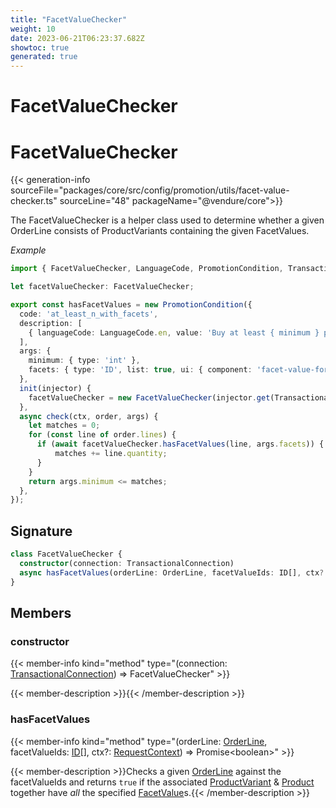 ```yaml
---
title: "FacetValueChecker"
weight: 10
date: 2023-06-21T06:23:37.682Z
showtoc: true
generated: true
---
```

<!-- This file was generated from the Vendure source. Do not modify. Instead, re-run the "docs:build" script -->

# FacetValueChecker
<div class="symbol">


# FacetValueChecker

{{< generation-info sourceFile="packages/core/src/config/promotion/utils/facet-value-checker.ts" sourceLine="48" packageName="@vendure/core">}}

The FacetValueChecker is a helper class used to determine whether a given OrderLine consists
of ProductVariants containing the given FacetValues.

*Example*

```TypeScript
import { FacetValueChecker, LanguageCode, PromotionCondition, TransactionalConnection } from '@vendure/core';

let facetValueChecker: FacetValueChecker;

export const hasFacetValues = new PromotionCondition({
  code: 'at_least_n_with_facets',
  description: [
    { languageCode: LanguageCode.en, value: 'Buy at least { minimum } products with the given facets' },
  ],
  args: {
    minimum: { type: 'int' },
    facets: { type: 'ID', list: true, ui: { component: 'facet-value-form-input' } },
  },
  init(injector) {
    facetValueChecker = new FacetValueChecker(injector.get(TransactionalConnection));
  },
  async check(ctx, order, args) {
    let matches = 0;
    for (const line of order.lines) {
      if (await facetValueChecker.hasFacetValues(line, args.facets)) {
          matches += line.quantity;
      }
    }
    return args.minimum <= matches;
  },
});
```

## Signature

```TypeScript
class FacetValueChecker {
  constructor(connection: TransactionalConnection)
  async hasFacetValues(orderLine: OrderLine, facetValueIds: ID[], ctx?: RequestContext) => Promise<boolean>;
}
```
## Members

### constructor

{{< member-info kind="method" type="(connection: <a href='/typescript-api/data-access/transactional-connection#transactionalconnection'>TransactionalConnection</a>) => FacetValueChecker"  >}}

{{< member-description >}}{{< /member-description >}}

### hasFacetValues

{{< member-info kind="method" type="(orderLine: <a href='/typescript-api/entities/order-line#orderline'>OrderLine</a>, facetValueIds: <a href='/typescript-api/common/id#id'>ID</a>[], ctx?: <a href='/typescript-api/request/request-context#requestcontext'>RequestContext</a>) => Promise&#60;boolean&#62;"  >}}

{{< member-description >}}Checks a given <a href='/typescript-api/entities/order-line#orderline'>OrderLine</a> against the facetValueIds and returns
`true` if the associated <a href='/typescript-api/entities/product-variant#productvariant'>ProductVariant</a> & <a href='/typescript-api/entities/product#product'>Product</a> together
have *all* the specified <a href='/typescript-api/entities/facet-value#facetvalue'>FacetValue</a>s.{{< /member-description >}}


</div>
